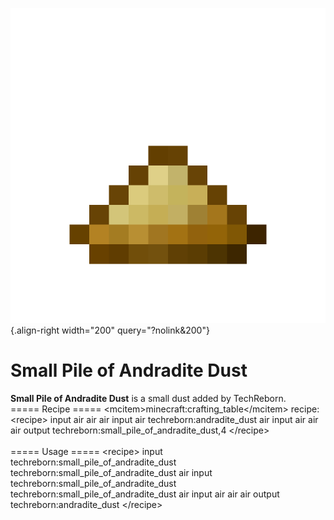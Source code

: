 ![small_pile_of_andradite_dust.png](/media/mods/techreborn/small_pile_of_andradite_dust.png){.align-right width="200" query="?nolink&200"}

# Small Pile of Andradite Dust

**Small Pile of Andradite Dust** is a small dust added by TechReborn.\
===== Recipe ===== \<mcitem\>minecraft:crafting_table\</mcitem\> recipe:\
\<recipe\> input air air air input air techreborn:andradite_dust air input air air air output techreborn:small_pile_of_andradite_dust,4 \</recipe\>\
\
===== Usage ===== \<recipe\> input techreborn:small_pile_of_andradite_dust techreborn:small_pile_of_andradite_dust air input techreborn:small_pile_of_andradite_dust techreborn:small_pile_of_andradite_dust air input air air air output techreborn:andradite_dust \</recipe\>
